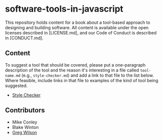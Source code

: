 # software-tools-in-javascript

This repository holds content for a book about a tool-based approach to designing and building software.
All content is available under the open licenses described in [LICENSE.md],
and our Code of Conduct is described in [CONDUCT.md].

## Content

To suggest a tool that should be covered,
please put a one-paragraph description of the tool and the reason it's interesting
in a file called `tool-name.md`
(e.g., `style-checker.md`)
and add a link to that file to the list below.
Where feasible,
include links in that file to examples of the kind of tool being suggested.

-   [Style Checker](./style-checker.md)

## Contributors

-   Mike Conley
-   Blake Winton
-   [Greg Wilson](http://third-bit.com)

